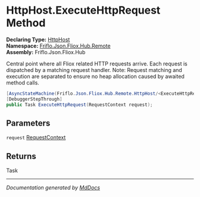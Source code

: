 ﻿<!--  
  <auto-generated>   
    The contents of this file were generated by a tool.  
    Changes to this file may be list if the file is regenerated  
  </auto-generated>   
-->

# HttpHost.ExecuteHttpRequest Method

**Declaring Type:** [HttpHost](../index.md)  
**Namespace:** [Friflo.Json.Fliox.Hub.Remote](../../index.md)  
**Assembly:** Friflo.Json.Fliox.Hub

Central point where all Fliox related HTTP requests arrive. Each request is dispatched by a matching request handler. Note: Request matching and execution are separated to ensure no heap allocation caused by awaited method calls. 

```csharp
[AsyncStateMachine(Friflo.Json.Fliox.Hub.Remote.HttpHost/<ExecuteHttpRequest>d__18)]
[DebuggerStepThrough]
public Task ExecuteHttpRequest(RequestContext request);
```

## Parameters

`request`  [RequestContext](../../RequestContext/index.md)

## Returns

Task

___

*Documentation generated by [MdDocs](https://github.com/ap0llo/mddocs)*
